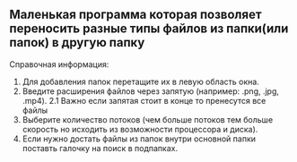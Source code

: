 Маленькая программа которая позволяет переносить разные типы файлов из папки(или папок) в другую папку
-----------
Справочная информация:    

1. Для добавления папок перетащите их в левую область окна.
2. Введите расширения файлов через запятую (например: .png, .jpg, .mp4).
2.1 Важно если запятая стоит в конце то пренесутся все файлы
3. Выберите количество потоков (чем больше потоков тем больше скорость но исходить из возможности процессора и диска).
4. Если нужно достать файлы из папок внутри основной папки поставть галочку на поиск в подпапках.

